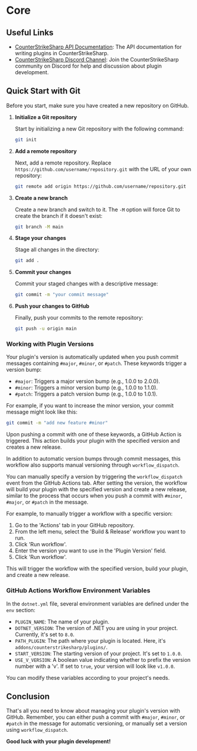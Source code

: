 # Core

## Useful Links

- [CounterStrikeSharp API Documentation](https://docs.cssharp.dev/api/CounterStrikeSharp.API.html): The API documentation for writing plugins in CounterStrikeSharp.
- [CounterStrikeSharp Discord Channel](https://discord.gg/tfPyCqyCPv): Join the CounterStrikeSharp community on Discord for help and discussion about plugin development.

## Quick Start with Git

Before you start, make sure you have created a new repository on GitHub.

1. **Initialize a Git repository**

   Start by initializing a new Git repository with the following command:

   ```bash
   git init
   ```

2. **Add a remote repository**

   Next, add a remote repository. Replace `https://github.com/username/repository.git` with the URL of your own repository:

   ```bash
   git remote add origin https://github.com/username/repository.git
   ```

3. **Create a new branch**

   Create a new branch and switch to it. The `-M` option will force Git to create the branch if it doesn't exist:

   ```bash
   git branch -M main
   ```

4. **Stage your changes**

   Stage all changes in the directory:

   ```bash
   git add .
   ```

5. **Commit your changes**

   Commit your staged changes with a descriptive message:

   ```bash
   git commit -m "your commit message"
   ```

6. **Push your changes to GitHub**

   Finally, push your commits to the remote repository:

   ```bash
   git push -u origin main
   ```

### Working with Plugin Versions

Your plugin's version is automatically updated when you push commit messages containing `#major`, `#minor`, or `#patch`. These keywords trigger a version bump:

- `#major`: Triggers a major version bump (e.g., 1.0.0 to 2.0.0).
- `#minor`: Triggers a minor version bump (e.g., 1.0.0 to 1.1.0).
- `#patch`: Triggers a patch version bump (e.g., 1.0.0 to 1.0.1).

For example, if you want to increase the minor version, your commit message might look like this:

```bash
git commit -m "add new feature #minor"
```

Upon pushing a commit with one of these keywords, a GitHub Action is triggered. This action builds your plugin with the specified version and creates a new release.

In addition to automatic version bumps through commit messages, this workflow also supports manual versioning through `workflow_dispatch`.

You can manually specify a version by triggering the `workflow_dispatch` event from the GitHub Actions tab. After setting the version, the workflow will build your plugin with the specified version and create a new release, similar to the process that occurs when you push a commit with `#minor`, `#major`, or `#patch` in the message.

For example, to manually trigger a workflow with a specific version:

1. Go to the 'Actions' tab in your GitHub repository.
2. From the left menu, select the 'Build & Release' workflow you want to run.
3. Click 'Run workflow'.
4. Enter the version you want to use in the 'Plugin Version' field.
5. Click 'Run workflow'.

This will trigger the workflow with the specified version, build your plugin, and create a new release.

### GitHub Actions Workflow Environment Variables

In the `dotnet.yml` file, several environment variables are defined under the `env` section:

- `PLUGIN_NAME`: The name of your plugin.
- `DOTNET_VERSION`: The version of .NET you are using in your project. Currently, it's set to `8.0`.
- `PATH_PLUGIN`: The path where your plugin is located. Here, it's `addons/counterstrikesharp/plugins/`.
- `START_VERSION`: The starting version of your project. It's set to `1.0.0`.
- `USE_V_VERSION`: A boolean value indicating whether to prefix the version number with a 'v'. If set to `true`, your version will look like `v1.0.0`.
  
You can modify these variables according to your project's needs.

## Conclusion

That's all you need to know about managing your plugin's version with GitHub. Remember, you can either push a commit with `#major`, `#minor`, or `#patch` in the message for automatic versioning, or manually set a version using `workflow_dispatch`.

**Good luck with your plugin development!**
